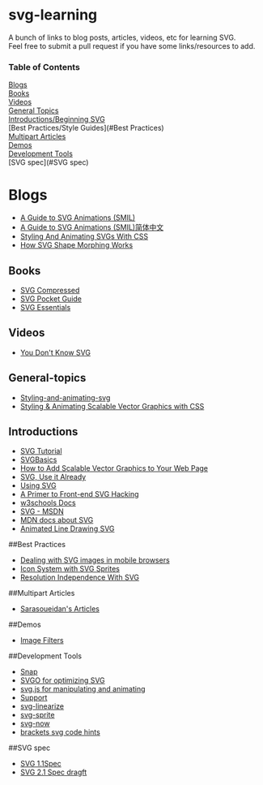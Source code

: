 svg-learning
============

A bunch of links to blog posts, articles, videos, etc for learning SVG.   
Feel free to submit a pull request if you have some links/resources to add.  


### Table of Contents
[Blogs](#blogs)  
[Books](#books)  
[Videos](#videos)  
[General Topics](#general-topics)  
[Introductions/Beginning SVG](#introductions)   
[Best Practices/Style Guides](#Best Practices)  
[Multipart Articles](#multipart-articles)  
[Demos](#demos)  
[Development Tools](#development-tools)  
[SVG spec](#SVG spec)  


# Blogs
- [A Guide to SVG Animations (SMIL)](http://css-tricks.com/guide-svg-animations-smil/)  
- [A Guide to SVG Animations (SMIL)简体中文](https://github.com/fengshuo/svg-animation/blob/master/README.md)  
- [Styling And Animating SVGs With CSS](http://www.smashingmagazine.com/2014/11/03/styling-and-animating-svgs-with-css/)  
- [How SVG Shape Morphing Works](http://css-tricks.com/svg-shape-morphing-works/)  



## Books
- [SVG Compressed](http://jenkov.com/books/svg/index.html)
- [SVG Pocket Guide](http://svgpocketguide.com/book/)  
- [SVG Essentials](http://www.amazon.com/SVG-Essentials-J-David-Eisenberg/dp/1449374352/ref=sr_1_1?s=books&ie=UTF8&qid=1415260285&sr=1-1&keywords=svg+essentials)  


## Videos
- [You Don't Know SVG](https://www.youtube.com/watch?v=SeLOt_BRAqc)



## General-topics
- [Styling-and-animating-svg](http://slides.com/sarasoueidan/)
- [Styling & Animating Scalable Vector Graphics with CSS](http://razvancaliman.com/fowd-nyc-2014/)



## Introductions
- [SVG Tutorial](http://tutorials.jenkov.com/svg/index.html)
- [SVGBasics](http://www.svgbasics.com/)
- [How to Add Scalable Vector Graphics to Your Web Page](http://www.sitepoint.com/add-svg-to-web-page/)
- [SVG, Use it Already](http://dbushell.com/2012/04/03/svg-use-it-already/)
- [Using SVG](http://css-tricks.com/using-svg/)
- [A Primer to Front-end SVG Hacking](http://dbushell.com/2013/02/04/a-primer-to-front-end-svg-hacking/)
- [w3schools Docs](http://www.w3schools.com/svg/)
- [SVG - MSDN](http://msdn.microsoft.com/en-us/library/ie/gg589525(v=vs.85).aspx)
- [MDN docs about SVG](https://developer.mozilla.org/en-US/docs/Web/SVG)  
- [Animated Line Drawing SVG](http://jakearchibald.com/2013/animated-line-drawing-svg/)


##Best Practices
- [Dealing with SVG images in mobile browsers](http://kristerkari.github.io/adventures-in-webkit-land/blog/2013/03/08/dealing-with-svg-images-in-mobile-browsers/)
- [Icon System with SVG Sprites](http://css-tricks.com/svg-sprites-use-better-icon-fonts/)
- [Resolution Independence With SVG](http://www.smashingmagazine.com/2012/01/16/resolution-independence-with-svg/)



##Multipart Articles
- [Sarasoueidan's Articles](http://sarasoueidan.com/articles.html)



##Demos
- [Image Filters](http://svgjs.com/filter/)


##Development Tools
- [Snap](http://snapsvg.io/)  
- [SVGO for optimizing SVG](https://github.com/svg/svgo)
- [svg.js for manipulating and animating](http://svgjs.com/)
- [Support](http://caniuse.com/#search=svg)  
- [svg-linearize](https://github.com/substack/svg-linearize)  
- [svg-sprite](https://github.com/jkphl/svg-sprite)    
- [svg-now](https://github.com/davidderaedt/SVG-NOW)  
- [brackets svg code hints](https://github.com/sprintr/brackets-svg-code-hints)


##SVG spec
- [SVG 1.1Spec](http://www.w3.org/TR/SVG/)
- [SVG 2.1 Spec dragft](https://svgwg.org/svg2-draft/)
